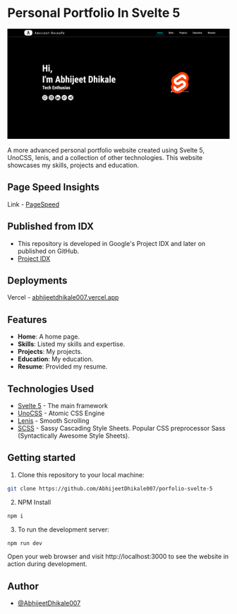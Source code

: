 # Personal Portfolio In Svelte 5

![Portfolio Screenshot](/public/Screenshot.png)

A more advanced personal portfolio website created using Svelte 5, UnoCSS, lenis, and a collection of other technologies. This website showcases my skills, projects and education.

## Page Speed Insights

Link - [PageSpeed](https://pagespeed.web.dev/analysis/https-abhijeetdhikale007-vercel-app/s6o0l7s56m?form_factor=desktop)

## Published from IDX

- This repository is developed in Google's Project IDX and later on published on GitHub.
- [Project IDX](https://idx.dev) 

## Deployments
Vercel - [abhijeetdhikale007.vercel.app](https://abhijeetdhikale007.vercel.app)

## Features

-   **Home**: A home page.
-   **Skills**: Listed my skills and expertise.
-   **Projects**: My projects.
-   **Education**: My education.
-   **Resume**: Provided my resume.

## Technologies Used

-   [Svelte 5](https://svelte.dev) - The main framework
-   [UnoCSS](https://unocss.dev/) - Atomic CSS Engine
-   [Lenis](https://lenis.darkroom.engineering) - Smooth Scrolling
-   [SCSS](https://sass-lang.com) - Sassy Cascading Style Sheets. Popular CSS preprocessor Sass (Syntactically Awesome Style Sheets).

## Getting started

1. Clone this repository to your local machine:

```bash
git clone https://github.com/AbhijeetDhikale007/porfolio-svelte-5
```

2. NPM Install

```bash
npm i
```

3. To run the development server:

```bash
npm run dev
```

Open your web browser and visit http://localhost:3000 to see the website in action during development.

## Author

-   [@AbhijeetDhikale007](https://github.com/AbhijeetDhikale007)
